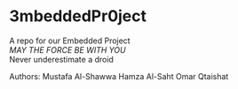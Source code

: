 # 3mbeddedPr0ject
A repo for our Embedded Project <br/>
_MAY THE FORCE BE WITH YOU_
<br> Never underestimate a droid <br/>

Authors:
Mustafa Al-Shawwa
Hamza Al-Saht 
Omar Qtaishat 
